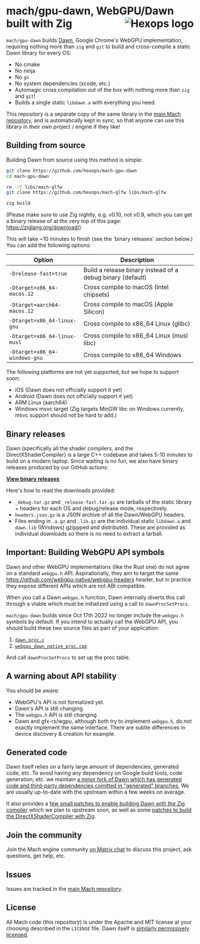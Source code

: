 # mach/gpu-dawn, WebGPU/Dawn built with Zig <a href="https://hexops.com"><img align="right" alt="Hexops logo" src="https://raw.githubusercontent.com/hexops/media/master/readme.svg"></img></a>

`mach/gpu-dawn` builds [Dawn](https://dawn.googlesource.com/dawn/), Google Chrome's WebGPU implementation, requiring nothing more than `zig` and `git` to build and cross-compile a static Dawn library for every OS:

* No cmake
* No ninja
* No `gn`
* No system dependencies (xcode, etc.)
* Automagic cross compilation out of the box with nothing more than `zig` and `git`!
* Builds a single static `libdawn.a` with everything you need.

This repository is a separate copy of the same library in the [main Mach repository](https://github.com/hexops/mach), and is automatically kept in sync, so that anyone can use this library in their own project / engine if they like!

## Building from source

Building Dawn from source using this method is simple:

```sh
git clone https://github.com/hexops/mach-gpu-dawn
cd mach-gpu-dawn

rm -rf libs/mach-glfw
git clone https://github.com/hexops/mach-glfw libs/mach-glfw

zig build
```

(Please make sure to use Zig nightly, e.g. v0.10, not v0.9, which you can get a binary release of at the very top of this page: https://ziglang.org/download/)

This will take ~10 minutes to finish (see the 'binary releases' section below.) You can add the following options:

| Option                        | Description                                                |
|-------------------------------|------------------------------------------------------------|
| `-Drelease-fast=true`         | Build a release binary instead of a debug binary (default) |
| `-Dtarget=x86_64-macos.12`    | Cross compile to macOS (Intel chipsets)                    |
| `-Dtarget=aarch64-macos.12`   | Cross compile to macOS (Apple Silicon)                     |
| `-Dtarget=x86_64-linux-gnu`   | Cross compile to x86_64 Linux (glibc)                      |
| `-Dtarget=x86_64-linux-musl`  | Cross compile to x86_64 Linux (musl libc)                  |
| `-Dtarget=x86_64-windows-gnu` | Cross compile to x86_64 Windows                            |

The following platforms are not yet supported, but we hope to support soon:

* iOS (Dawn does not officially support it yet)
* Android (Dawn does not officially support it yet)
* ARM Linux (aarch64)
* Windows msvc target (Zig targets MinGW libc on Windows currently, msvc support should not be hard to add.)

## Binary releases

Dawn (specifically all the shader compilers, and the DirectXShaderCompiler) is a large C++ codebase and takes 5-10 minutes to build on a modern laptop. Since waiting is no fun, we also have binary releases produced by our GitHub actions:

**[View binary releases](https://github.com/hexops/mach-gpu-dawn/releases/latest)**

Here's how to read the downloads provided:

* `_debug.tar.gz` and `_release-fast.tar.gz` are tarballs of the static library + headers for each OS and debug/release mode, respectively.
* `headers.json.gz` is a JSON archive of all the Dawn/WebGPU headers.
* Files ending in `.a.gz` and `.lib.gz` are the individual static `libdawn.a` and `dawn.lib` (Windows) gzippped and distributed. These are provided as individual downloads so there is no need to extract a tarball.

## Important: Building WebGPU API symbols

Dawn and other WebGPU implementations (like the Rust one) do not agree on a standard `webgpu.h` API. Aspirationally, they aim to target the same https://github.com/webgpu-native/webgpu-headers header, but in practice they expose different APIs which are not ABI compatible.

When you call a Dawn `webgpu.h` function, Dawn internally diverts this call through a vtable which must be initialized using a call to `dawnProcSetProcs`.

`mach/gpu-dawn` builds since Oct 17th 2022 no longer include the `webgpu.h` symbols by default. If you intend to actually call the WebGPU API, you should build these two source files as part of your application:

1. [`dawn_proc.c`](https://raw.githubusercontent.com/hexops/dawn/generated-2023-01-28.1674950134/out/Debug/gen/src/dawn/dawn_proc.c)
2. [`webgpu_dawn_native_proc.cpp`](https://raw.githubusercontent.com/hexops/dawn/generated-2023-01-28.1674950134/out/Debug/gen/src/dawn/native/webgpu_dawn_native_proc.cpp)

And call `dawnProcSetProcs` to set up the proc table.

## A warning about API stability

You should be aware:

* WebGPU's API is not formalized yet.
* Dawn's API is still changing.
* The `webgpu.h` API is still changing
* Dawn and gfx-rs/wgpu, although both try to implement `webgpu.h`, do not exactly implement the same interface. There are subtle differences in device discovery & creation for example.

## Generated code

Dawn itself relies on a fairly large amount of dependencies, generated code, etc. To avoid having any dependency on Google build tools, code generation, etc. we maintain [a minor fork of Dawn which has generated code and third-party dependencies comitted in "generated" branches.](https://github.com/hexops/dawn/tree/main/mach) We are usually up-to-date with the upstream within a few weeks on average.

It also provides a [few small patches to enable building Dawn with the Zig compiler](https://github.com/hexops/mach/issues/168) which we plan to upstream soon, as well as some [patches to build the DirectXShaderCompiler with Zig](https://github.com/hexops/mach/issues/151).

## Join the community

Join the Mach engine community [on Matrix chat](https://matrix.to/#/#hexops:matrix.org) to discuss this project, ask questions, get help, etc.

## Issues

Issues are tracked in the [main Mach repository](https://github.com/hexops/mach/issues?q=is%3Aissue+is%3Aopen+label%3Agpu-dawn).

## License

All Mach code (this repository) is under the Apache and MIT license at your choosing described in the `LICENSE` file. Dawn itself is [similarly permissively licensed](https://github.com/hexops/dawn/blob/main/LICENSE).
